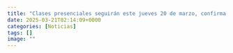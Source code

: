 ```yaml
---
title: "Clases presenciales seguirán este jueves 20 de marzo, confirma el MINEDUC"
date: 2025-03-21T02:14:09+0000
categories: [Noticias]
tags: []
image: ""
---
```



    